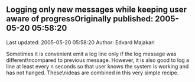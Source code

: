 ## Logging only new messages while keeping user aware of progressOriginally published: 2005-05-20 05:58:20 
Last updated: 2005-05-20 05:58:20 
Author: Edvard Majakari 
 
Sometimes it is convenient emit a log line only if the log message was different\ncompared to previous message. However, it is also good to log a line at least every n seconds so that user knows the system is working and has not hanged. These\nideas are combined in this very simple recipe.